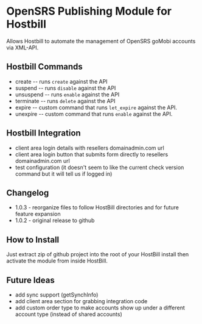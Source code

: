 OpenSRS Publishing Module for Hostbill
======================================

Allows Hostbill to automate the management of OpenSRS goMobi accounts via XML-API.

Hostbill Commands
-----------------

* create -- runs `create` against the API
* suspend -- runs `disable` against the API
* unsuspend -- runs `enable` against the API
* terminate -- runs `delete` against the API
* expire -- custom command that runs `let_expire` against the API.
* unexpire -- custom command that runs `enable` against the API.

Hostbill Integration
--------------------

* client area login details with resellers domainadmin.com url
* client area login button that submits form directly to resellers domainadmin.com url
* test configuration (it doesn't seem to like the current check version command but it will tell us if logged in)

Changelog
---------

* 1.0.3 - reorganize files to follow HostBill directories and for future feature expansion
* 1.0.2 - original release to github

How to Install
--------------

Just extract zip of github project into the root of your HostBill install then activate the module from inside HostBill.

Future Ideas
------------

* add sync support (getSynchInfo)
* add client area section for grabbing integration code
* add custom order type to make accounts show up under a different account type (instead of shared accounts)